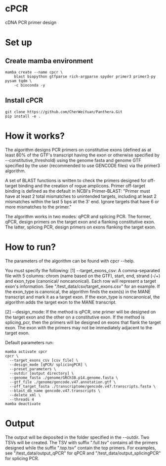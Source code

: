 # cPCR
cDNA PCR primer design

# Set up
## Create mamba environment
```
mamba create --name cpcr \
    blast biopython gtfparse rich-argparse spyder primer3 primer3-py pysam tqdm \
    -c bioconda -y
```

## Install cPCR
```
git clone https://github.com/CherWeiYuan/Panthera.Git
pip install -e .
```

# How it works?
The algorithm designs PCR primers on constitutive exons (defined as at least 80% of the GTF's transcript having the exon or otherwise specified by --constitutive_threshold) using the genome fasta and genome GTF specified by the user (recommended to use GENCODE files) via the primer3 algorithm.

A set of BLAST functions is written to check the primers designed for off-target binding and the creation of rogue amplicons. Primer off-target binding is defined as the default in NCBI's Primer-BLAST: "Primer must have at least 2 total mismatches to unintended targets, including at least 2 mismatches within the last 5 bps at the 3' end.  Ignore targets that have 6 or more mismatches to the primer."

The algorithm works in two modes: qPCR and splicing PCR. The former, qPCR, design primers on the target exon and a flanking constitutive exon. The latter, splicing PCR, design primers on exons flanking the target exon.

# How to run?
The parameters of the algorithm can be found with cpcr --help.

You must specify the following:
[1] --target_exons_csv: A comma-separated file with 5 columns: chrom (name based on the GTF), start, end, strand (-/+) and exon_type (canonical/ noncanonical).
Each row will represent a target exon's information. See "/test_data/csv/target_exons.csv" for an example.
If the exon_type is canonical, the algorithm finds the exon(s) in the MANE transcript and mark it as a target exon.
If the exon_type is noncanonical, the algorithm adds the target exon to the MANE transcript.

[2] --design_mode: If the method is qPCR, one primer will be designed on the target exon and the other on a constitutive exon.
If the method is splicing_pcr, then the primers will be designed on exons that flank the target exon. The exon with the primers may not be immediately adjacent to the target exon.

Default parameters run:
```
mamba activate cpcr
cpcr \
  --target_exons_csv [csv file] \
  --design_mode [qPCR/ splicingPCR] \
  --preset_parameters \
  --outdir [output directory] \
  --genome_fasta ./genome/GRCh38.p14.genome.fasta \
  --gtf_file ./genome/gencode.v47.annotation.gtf \
  --off_target_fasta ./transcriptome/gencode.v47.transcripts.fasta \
  --blast_db_name gencode.v47.transcripts \
  --delete_xml \
  --threads 4
mamba deactivate
```

# Output
The output will be deposited in the folder specified in the --outdir. Two TSVs will be created.
The TSV with suffix ".full.tsv" contains all the primers designed while the suffix ".top.tsv" contain the top primers.
For examples, see "/test_data/output_qPCR" for qPCR and "/test_data/output_splicingPCR" for splicing PCR.
